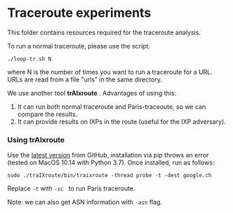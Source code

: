# Traceroute experiments



This folder contains resources required for the traceroute analysis. 

To run a normal traceroute, please use the script:

```
./loop-tr.sh N
```

where N is the number of times you want to run a traceroute for a URL. URLs are read from a file "urls" in the same directory. 

We use another tool **trAIxroute** . Advantages of using this:

1. It can run both normal traceroute and Paris-traceoute, so we can compare the results.
2. It can provide results on IXPs in the route (useful for the IXP adversary).

### Using trAIxroute

Use the [latest version](https://github.com/gnomikos/traIXroute) from GitHub, installation via pip throws an error (tested on MacOS 10.14 with Python 3.7).  Once installed, run as follows:

```
sudo ./traIXroute/bin/traixroute -thread probe -t -dest google.ch
```

Replace `-t` with `-sc ` to run Paris traceroute.

Note: we can also get ASN information with `-asn` flag.